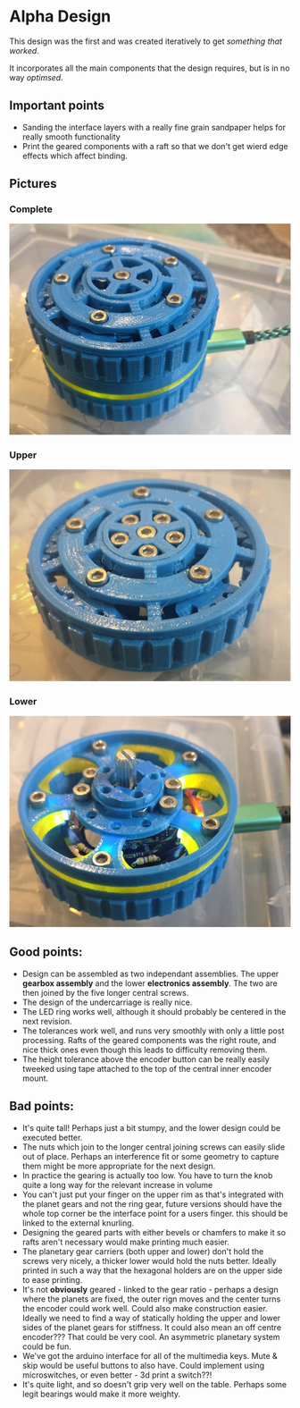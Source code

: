# Alpha Design

This design was the first and was created iteratively to get *something that worked*.

It incorporates all the main components that the design requires, but is in no way *optimsed*.

## Important points

- Sanding the interface layers with a really fine grain sandpaper helps for really smooth functionality
- Print the geared components with a raft so that we don't get wierd edge effects which affect binding.

## Pictures

### Complete
![alt text](/scad/alpha/alpha_complete.jpg "the complete alpha design")

### Upper
![alt text](/scad/alpha/alpha_upper.jpg "the upper half of the alpha design")

### Lower
![alt text](/scad/alpha/alpha_lower.jpg "the lower half of the alpha design")


## Good points:

- Design can be assembled as two independant assemblies. The upper **gearbox assembly** and the lower **electronics assembly**. The two are then joined by the five longer central screws.
- The design of the undercarriage is really nice.
- The LED ring works well, although it should probably be centered in the next revision.
- The tolerances work well, and runs very smoothly with only a little post processing. Rafts of the geared components was the right route, and nice thick ones even though this leads to difficulty removing them.
- The height tolerance above the encoder button can be really easily tweeked using tape attached to the top of the central inner encoder mount.

## Bad points:

- It's quite tall! Perhaps just a bit stumpy, and the lower design could be executed better.
- The nuts which join to the longer central joining screws can easily slide out of place. Perhaps an interference fit or some geometry to capture them might be more appropriate for the next design.
- In practice the gearing is actually too low. You have to turn the knob quite a long way for the relevant increase in volume
- You can't just put your finger on the upper rim as that's integrated with the planet gears and not the ring gear, future versions should have the whole top corner be the interface point for a users finger. this should be linked to the external knurling.
- Designing the geared parts with either bevels or chamfers to make it so rafts aren't necessary would make printing much easier.
- The planetary gear carriers (both upper and lower) don't hold the screws very nicely, a thicker lower would hold the nuts better. Ideally printed in such a way that the hexagonal holders are on the upper side to ease printing.
- It's not **obviously** geared - linked to the gear ratio - perhaps a design where the planets are fixed, the outer rign moves and the center turns the encoder could work well. Could also make construction easier. Ideally we need to find a way of statically holding the upper and lower sides of the planet gears for stiffness. It could also mean an off centre encoder??? That could be very cool. An asymmetric planetary system could be fun.
- We've got the arduino interface for all of the multimedia keys. Mute & skip would be useful buttons to also have. Could implement using microswitches, or even better - 3d print a switch??!
- It's quite light, and so doesn't grip very well on the table. Perhaps some legit bearings would make it more weighty.

